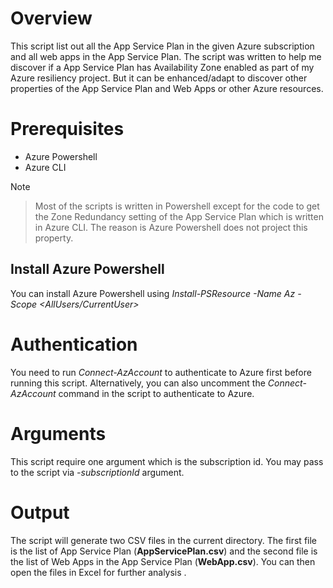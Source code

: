 # Overview
This script list out all the App Service Plan in the given Azure subscription and all web apps in the App Service Plan.
The script was written to help me discover if a App Service Plan has Availability Zone enabled as part of my Azure resiliency project. But it can be enhanced/adapt to discover other properties of the App Service Plan and Web Apps or other Azure resources.

# Prerequisites
- Azure Powershell
- Azure CLI

Note
> Most of the scripts is written in Powershell except for the code to get the Zone Redundancy setting of the App Service Plan which is written in Azure CLI. The reason is Azure Powershell does not project this property.


## Install Azure Powershell
You can install Azure Powershell using *Install-PSResource -Name Az -Scope <AllUsers/CurrentUser>*


# Authentication
You need to run *Connect-AzAccount* to authenticate to Azure first before running this script. Alternatively, you can also uncomment the *Connect-AzAccount* command in the script to authenticate to Azure.

# Arguments
This script require one argument which is the subscription id. You may pass to the script via *-subscriptionId* argument.

# Output
The script will generate two CSV files in the current directory. The first file is the list of App Service Plan (**AppServicePlan.csv**) and the second file is the list of Web Apps in the App Service Plan (**WebApp.csv**).
You can then open the files in Excel for further analysis .

